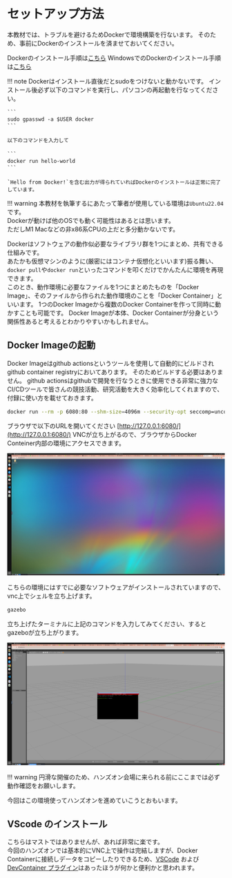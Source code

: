 # セットアップ方法

本教材では、トラブルを避けるためDockerで環境構築を行ないます。
そのため、事前にDockerのインストールを済ませておいてください。

Dockerのインストール手順は[こちら](https://docs.docker.com/engine/install/ubuntu/)
WindowsでのDockerのインストール手順は[こちら](docker_install_for_windows.md)

!!! note
    Dockerはインストール直後だとsudoをつけないと動かないです。
    インストール後必ず以下のコマンドを実行し、パソコンの再起動を行なってください。

    ```
    sudo gpasswd -a $USER docker
    ```

    以下のコマンドを入力して

    ```
    docker run hello-world
    ```

    `Hello from Docker!`を含む出力が得られていればDockerのインストールは正常に完了しています。

!!! warning
    本教材を執筆するにあたって筆者が使用している環境は`Ubuntu22.04`です。  
    Dockerが動けば他のOSでも動く可能性はあるとは思います。  
    ただしM1 Macなどの非x86系CPUの上だと多分動かないです。

Dockerはソフトウェアの動作似必要なライブラリ群を1つにまとめ、共有できる仕組みです。  
あたかも仮想マシンのように(厳密にはコンテナ仮想化といいます)振る舞い、`docker pull`や`docker run`といったコマンドを叩くだけでかんたんに環境を再現できます。  
このとき、動作環境に必要なファイルを1つにまとめたものを「Docker Image」、そのファイルから作られた動作環境のことを「Docker Container」といいます。
1つのDocker Imageから複数のDocker Containerを作って同時に動かすことも可能です。
Docker Imageが本体、Docker Containerが分身という関係性あると考えるとわかりやすいかもしれません。

## Docker Imageの起動

Docker Imageはgithub actionsというツールを使用して自動的にビルドされgithub container registryにおいてあります。
そのためビルドする必要はありません。
github actionsはgithubで開発を行なうときに使用できる非常に強力なCI/CDツールで皆さんの競技活動、研究活動を大きく効率化してくれますので、付録に使い方を載せておきます。

```bash
docker run --rm -p 6080:80 --shm-size=4096m --security-opt seccomp=unconfined ghcr.io/ouxt-polaris/ros_handson/ros_handson:latest
```

ブラウザで以下のURLを開いてください [http://127.0.0.1:6080/](http://127.0.0.1:6080/)
VNCが立ち上がるので、ブラウザからDocker Conteiner内部の環境にアクセスできます。

![Not Found](images/desktop.png)

こちらの環境にはすでに必要なソフトウェアがインストールされていますので、vnc上でシェルを立ち上げます。

```bash
gazebo
```

立ち上げたターミナルに上記のコマンドを入力してみてください、するとgazeboが立ち上がります。

![Not Found](images/launch_gazebo.png)

!!! warning
    円滑な開催のため、ハンズオン会場に来られる前にここまでは必ず動作確認をお願いします。

今回はこの環境使ってハンズオンを進めていこうとおもいます。

## VScode のインストール

こちらはマストではありませんが、あれば非常に楽です。  
今回のハンズオンでは基本的にVNC上で操作は完結しますが、Docker Containerに接続しデータをコピーしたりできるため、[VSCode](https://azure.microsoft.com/ja-jp/products/visual-studio-code)
および[DevContainer プラグイン](https://marketplace.visualstudio.com/items?itemName=ms-vscode-remote.remote-containers)はあったほうが何かと便利かと思われます。
